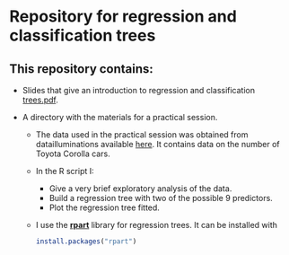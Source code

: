 # Repository for regression and classification trees

## This repository contains:
- Slides that give an introduction to regression and classification [trees.pdf](https://github.com/lancs-dsrg/Trees/blob/master/trees.pdf).

- A directory with the materials for a practical session.
  - The data used in the practical session was obtained from datailluminations available [here](https://github.com/datailluminations). It contains data on the number of Toyota Corolla cars. 
  - In the R script I:
    - Give a very brief exploratory analysis of the data.
    - Build a regression tree with two of the possible 9 predictors.
    - Plot the regression tree fitted.

  - I use the **[rpart](https://www.statmethods.net/advstats/cart.html)** library for regression trees.
    It can be installed with
    ```R
    install.packages("rpart")
    ```
